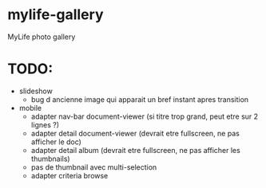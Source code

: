 # mylife-gallery
MyLife photo gallery

# TODO:
 - slideshow
   - bug d ancienne image qui apparait un bref instant apres transition
 - mobile
   - adapter nav-bar  document-viewer (si titre trop grand, peut etre sur 2 lignes ?)
   - adapter detail document-viewer (devrait etre fullscreen, ne pas afficher le doc)
   - adapter detail album (devrait etre fullscreen, ne pas afficher les thumbnails)
   - pas de thumbnail avec multi-selection
   - adapter criteria browse

